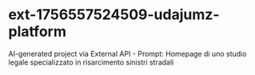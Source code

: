 # ext-1756557524509-udajumz-platform
AI-generated project via External API - Prompt: Homepage di uno studio legale specializzato in risarcimento sinistri stradali
